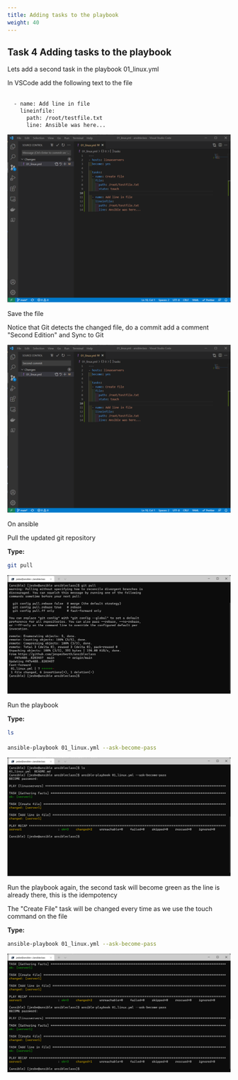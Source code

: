 ```yaml
---
title: Adding tasks to the playbook
weight: 40
---
```


## Task 4 Adding tasks to the playbook

Lets add a second task in the playbook 01_linux.yml

In VSCode add the following text to the file

```ansible

  - name: Add line in file
    lineinfile:
      path: /root/testfile.txt
      line: Ansible was here...

```

![Alt text](images/024_secondtask_code.png?raw=true "Add second task to playbook")

Save the file

Notice that Git detects the changed file, do a commit add a comment "Second Edition" and Sync to Git

![Alt text](images/025_secondtask_commit.png?raw=true "Second Commit to playbook")

On ansible

Pull the updated git repository

**Type:**

```bash
git pull
```

![Alt text](images/026_git_pull.png?raw=true "git pull")

Run the playbook

**Type:**

```bash
ls

ansible-playbook 01_linux.yml --ask-become-pass
```

![Alt text](images/027_run_playbook_secondtask.png?raw=true "Run playbook")

Run the playbook again, the second task will become green as the line is already there, this is the idempotency

The "Create File" task will be changed every time as we use the touch command on the file

**Type:**

```bash
ansible-playbook 01_linux.yml --ask-become-pass
```

![Alt text](images/028_run_playbook_secondtask_idempodent.png?raw=true "Run playbook")
